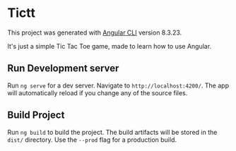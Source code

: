# Tictt

This project was generated with [Angular CLI](https://github.com/angular/angular-cli) version 8.3.23.

It's just a simple Tic Tac Toe game, made to learn how to use Angular.

## Run Development server

Run `ng serve` for a dev server. Navigate to `http://localhost:4200/`. The app will automatically reload if you change any of the source files.

## Build Project

Run `ng build` to build the project. The build artifacts will be stored in the `dist/` directory. Use the `--prod` flag for a production build.